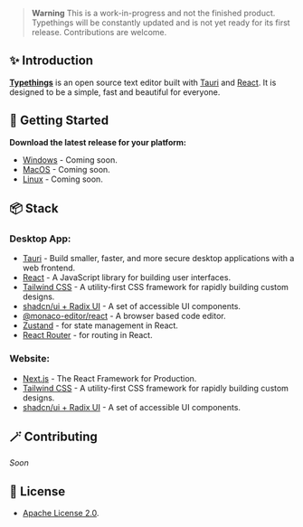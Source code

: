 > **Warning**
> This is a work-in-progress and not the finished product.
> Typethings will be constantly updated and is not yet ready for its first release. Contributions are welcome.

## ✨ Introduction

[**Typethings**](https://typethings.vercel.app/) is an open source text editor built with [Tauri](https://tauri.app) and [React](https://react.dev). It is designed to be a simple, fast and beautiful for everyone.

## 🚀 Getting Started

**Download the latest release for your platform:**

- [Windows](#) - Coming soon.
- [MacOS](#) - Coming soon.
- [Linux](#) - Coming soon.

## 📦 Stack

### Desktop App:

- [Tauri](https://tauri.studio/en/) - Build smaller, faster, and more secure desktop applications with a web frontend.
- [React](https://reactjs.org/) - A JavaScript library for building user interfaces.
- [Tailwind CSS](https://tailwindcss.com/) - A utility-first CSS framework for rapidly building custom designs.
- [shadcn/ui + Radix UI](https://ui.shadcn.com/) - A set of accessible UI components.
- [@monaco-editor/react](https://microsoft.github.io/monaco-editor/) - A browser based code editor.
- [Zustand](https://docs.pmnd.rs/zustand/getting-started/introduction) - for state management in React.
- [React Router](https://reactrouter.com/) - for routing in React.

### Website:

- [Next.js](https://nextjs.org/) - The React Framework for Production.
- [Tailwind CSS](https://tailwindcss.com/) - A utility-first CSS framework for rapidly building custom designs.
- [shadcn/ui + Radix UI](https://ui.shadcn.com/) - A set of accessible UI components.

## 🪄 Contributing

*Soon*

## 📝 License

- [Apache License 2.0](https://github.com/pheralb/typethings/blob/main/LICENSE).